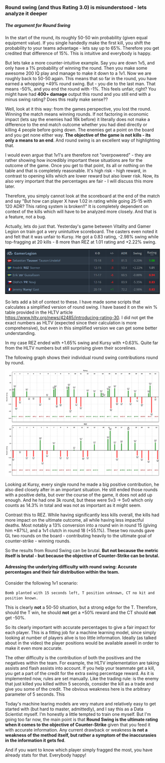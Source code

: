 ### Round swing (and thus Rating 3.0) is misunderstood - lets analyze it deeper

##### The argument for Round Swing

In the start of the round, its roughly 50-50 win probability (given equal equipment value).
If you single handedly make the first kill, you shift the probability to your teams advantage - lets say up to 65%. Therefore you get credited that difference of 15%. This is intuitive and everybody is happy.

But lets take a more counter-intuitive example. Say you are down 1v5, and only have a 1% probability of winning the round. Then you make some awesome 200 IQ play and manage to make it down to a 1v1. Now we are roughly back to 50-50 again. This means that so far in the round, you have earned a whopping +49% round swing. But - you die to the last man. That means -50%, and you end the round with -1%. This feels unfair, right? You might have had **400+ damage** output this round and you still end with a minus swing rating? Does this really make sense??

Well, look at it this way: from the games perspective, you lost the round. Winning the match means winning rounds. If not factoring in economic impact (lets say the enemies had 16k before) it literally does not make a difference to the end match outcome whether you had died directly or killing 4 people before going down. The enemies get a point on the board and you get none either way. **The objective of the game is not kills - its only a means to an end**. And round swing is an excellent way of highlighting that.

I would even argue that 1v1's are therefore not "overpowered" - they are rather showing how incredibly important these situations are for the outcome of the game. Once you get to that point, its all or nothing on the table and that is completely reasonable. It's high risk - high reward, in contrast to opening kills which are lower reward but also lower risk. Now, its also very important that the percentages are fair - I will discuss this more later.

Therefore, you simply cannot look at the scoreboard at the end of the match and say "But how can player X have 1.02 in rating while going 25-15 with 120 ADR? This rating system is broken!!" It is completely dependent on context of the kills which will have to be analyzed more closely. And that is a feature, not a bug.

Actually, lets do just that. Yesterday's game between Vitality and Gamer Legion on train got a very unintuitive scoreboard. The casters even noted it and felt that it was unfair to Kursy. He got a 0.83 rating, -2.98% swing while top-fragging at 20 kills - 8 more than REZ at 1.01 rating and +2.22% swing.

![Scoreboard](scoreboard.png)

So lets add a bit of context to these. I have made some scripts that calculates a simplified version of round swing. I have based it on the win % table provided in the HLTV article https://www.hltv.org/news/42485/introducing-rating-30. I did not get the exact numbers as HLTV (expected since their calculation is more comprehensive), but even in this simplified version we can get some better understanding.

In my case REZ ended with +1.65% swing and Kursy with +0.63%. Quite far from the HLTV numbers but still surprising given their scorelines.

The following graph shows their individual round swing contributions round by round.

![Comparison](comparison.png)

Looking at Kursy, every single round he made a big positive contribution, he also died closely after in an important situation. He still ended those rounds with a positive delta, but over the course of the game, it does not add up enough. And he had one 3k round, but these were 5v3 -> 5v0 which only counts as 14.3% in total and was not as important as it might seem.

Contrast this to REZ. While having significantly less kills overall, the kills had more impact on the ultimate outcome, all while having less impactful deaths. Most notably a 13% conversion into a round win in round 15 (giving him +87%), and a 1v1 clutch in round 18 (+55.1%). These two rounds gave GL two rounds on the board - contributing heavily to the ultimate goal of counter-strike - winning rounds.

So the results from Round Swing can be brutal. **But not because the metric itself is brutal - but because the objective of Counter-Strike can be brutal.**

#### Adressing the underlying difficulty with round swing: Accurate percentages and their fair distribution within the team.

Consider the following 1v1 scenario:

`Bomb planted with 15 seconds left, T position unknown, CT no kit and position known.`

This is clearly **not** a 50-50 situation, but a strong edge for the T. Therefore, should the T win, he should **not** get a +50% reward and the CT should **not** get -50%.

So its clearly important with accurate percentages to give a fair impact for each player. This is a fitting job for a machine learning model, since simply looking at number of players alive is too little information. Ideally (as talked about in the video) the player positions would be available aswell in order to make it even more accurate.

The other difficulty is the contribution of both the positives and the negatives within the team. For example, the HLTV implementation are taking assists and flash assists into account. If you help your teammate get a kill, you get a part of the credit for the extra swing percentage reward. As it is implemented now, rules are set manually. Like the trading rule: is the enemy that just killed you killed within 5 seconds, consider the kill as a trade and give you some of the credit. The obvious weakness here is the arbitrary parameter of 5 seconds. This

Today's machine learing models are very mature and relatively easy to get started with (but hard to master, admittedly), and I say this as a Data Scientist myself. I'm honestly a little tempted to train one myself. But I'm going too far now, the main point is that **Round Swing is the ultimate rating when it comes to the objective of Counter-Strike**
given that you feed it with accurate information. Any current drawback or weakness **is not a weakness of the method itself, but rather a symptom of the inaccurasies in the information it gets fed**.

And if you want to know which player simply fragged the most, you have already stats for that. Everybody happy!
